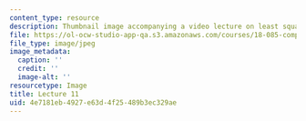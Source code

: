 ```yaml
---
content_type: resource
description: Thumbnail image accompanying a video lecture on least squares.
file: https://ol-ocw-studio-app-qa.s3.amazonaws.com/courses/18-085-computational-science-and-engineering-i-fall-2008/4e7181eb4927e63d4f25489b3ec329ae_11.jpg
file_type: image/jpeg
image_metadata:
  caption: ''
  credit: ''
  image-alt: ''
resourcetype: Image
title: Lecture 11
uid: 4e7181eb-4927-e63d-4f25-489b3ec329ae
---
```

